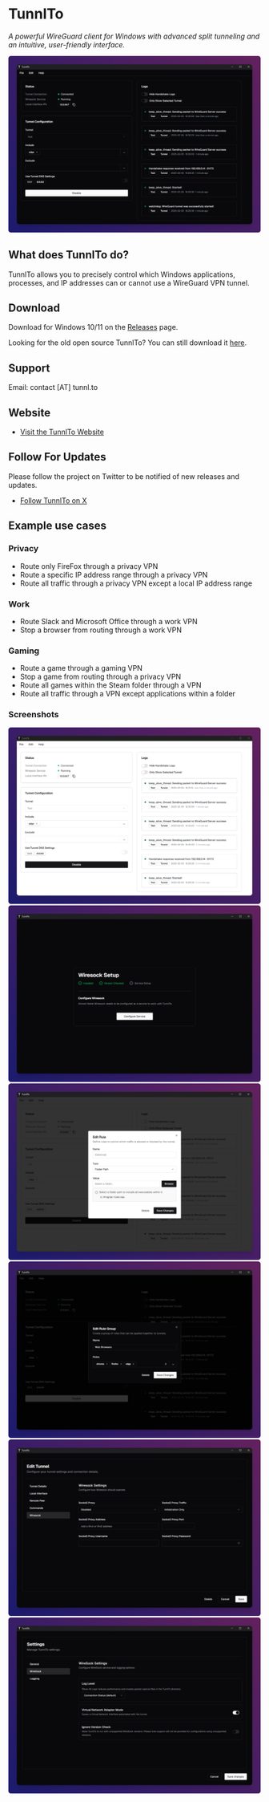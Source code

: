 # TunnlTo
_A powerful WireGuard client for Windows with advanced split tunneling and an intuitive, user-friendly interface._

![Screenshot description](./screenshots/main-dark-mode-1.png)

## What does TunnlTo do?
TunnlTo allows you to precisely control which Windows applications, processes, and IP addresses can or cannot use a WireGuard VPN tunnel.

## Download
Download for Windows 10/11 on the [Releases](https://github.com/TunnlTo/desktop-app/releases) page.

Looking for the old open source TunnlTo? You can still download it [here](https://github.com/TunnlTo/desktop-app/releases/tag/1.0.7).

## Support
Email: contact [AT] tunnl.to

## Website
- [Visit the TunnlTo Website](https://tunnl.to)

## Follow For Updates
Please follow the project on Twitter to be notified of new releases and updates.
- [Follow TunnlTo on X](https://x.com/TunnlTo)

## Example use cases

### Privacy
- Route only FireFox through a privacy VPN
- Route a specific IP address range through a privacy VPN
- Route all traffic through a privacy VPN except a local IP address range

### Work
- Route Slack and Microsoft Office through a work VPN
- Stop a browser from routing through a work VPN

### Gaming
- Route a game through a gaming VPN
- Stop a game from routing through a privacy VPN
- Route all games within the Steam folder through a VPN
- Route all traffic through a VPN except applications within a folder

### Screenshots
![Screenshot description](./screenshots/main-light-mode-1.png)
![Screenshot description](./screenshots/setup-1.png)
![Screenshot description](./screenshots/rule-edit-1.png)
![Screenshot description](./screenshots/rule-group-edit-1.png)
![Screenshot description](./screenshots/wiresock-config-1.png)
![Screenshot description](./screenshots/wiresock-settings-1.png)